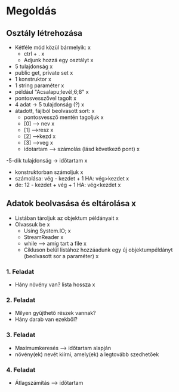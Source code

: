 ﻿# Megoldás

## Osztály létrehozása
 - Kétféle mód közül bármelyik: x
    - ctrl + .  x
    -  Adjunk hozzá egy osztályt x
- 5 tulajdonság x
- public get, private set x
- 1 konstruktor  x
- 1 string paraméter   x
- például "Acsalapu;levél;6;8" x
- pontosvesszővel tagolt x
- 4 adat -> 5 tulajdonság (?) x
- átadott, fájlból beolvasott sort: x
  - pontosvessző mentén tagoljuk x
  - [0] --> nev x 
  - [1] -->resz x
  - [2] -->kezd x
  - [3] -->veg x
  - idotartam --> számolás (lásd következő pont) x
    
-5-dik tulajdonság -> időtartam x
  - konstruktorban számoljuk x
  - számolása: vég - kezdet + 1 HA: vég>kezdet x 
  - de: 12 - kezdet + vég + 1 HA: vég<kezdet x

## Adatok beolvasása és eltárolása x
- Listában tároljuk az objektum példányait x
-  Olvassuk be x
   -  Using System.IO; x
   -  StreamReader x
   -  while --> amíg tart a file x
   -  Cikluson belül listához hozzáadunk egy új objektumpéldányt (beolvasott sor a paraméter) x

### 1. Feladat
- Hány növény van? lista hossza x

### 2. Feladat
- Milyen gyűjthető részek vannak?
- Hány darab van ezekből?

### 3. Feladat
- Maximumkeresés --> időtartam alapján
- növény(ek) nevét kiírni, amely(ek) a legtovább szedhetőek

### 4. Feladat
- Átlagszámítás --> időtartam